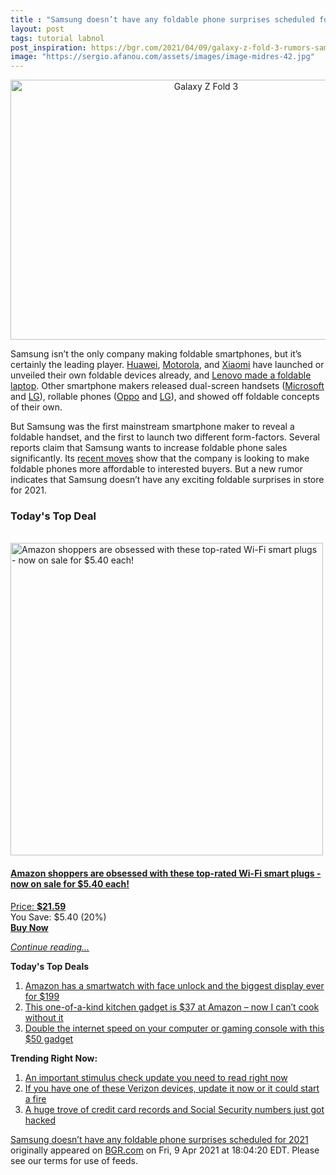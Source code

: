 ```yaml
---
title : "Samsung doesn’t have any foldable phone surprises scheduled for 2021"
layout: post
tags: tutorial labnol
post_inspiration: https://bgr.com/2021/04/09/galaxy-z-fold-3-rumors-samsung-foldable-rollout-2021/
image: "https://sergio.afanou.com/assets/images/image-midres-42.jpg"
---
```


<center><a href="https://bgr.com/2021/04/09/galaxy-z-fold-3-rumors-samsung-foldable-rollout-2021/" class="bgr-rss-featured-image bgr-rss-test-class"><img loading="lazy" width="610" height="416" src="https://bgr.com/wp-content/uploads/2020/02/galaxy-z-flip.jpg?quality=70&amp;strip=all&amp;w=610" class="attachment-feed_normal size-feed_normal wp-post-image" alt="Galaxy Z Fold 3" loading="lazy" srcset="https://bgr.com/wp-content/uploads/2020/02/galaxy-z-flip.jpg 1089w, https://bgr.com/wp-content/uploads/2020/02/galaxy-z-flip.jpg?resize=150,102 150w, https://bgr.com/wp-content/uploads/2020/02/galaxy-z-flip.jpg?resize=300,205 300w, https://bgr.com/wp-content/uploads/2020/02/galaxy-z-flip.jpg?resize=768,524 768w, https://bgr.com/wp-content/uploads/2020/02/galaxy-z-flip.jpg?resize=1024,699 1024w, https://bgr.com/wp-content/uploads/2020/02/galaxy-z-flip.jpg?resize=610,416 610w, https://bgr.com/wp-content/uploads/2020/02/galaxy-z-flip.jpg?resize=664,453 664w, https://bgr.com/wp-content/uploads/2020/02/galaxy-z-flip.jpg?resize=782,534 782w, https://bgr.com/wp-content/uploads/2020/02/galaxy-z-flip.jpg?resize=827,564 827w, https://bgr.com/wp-content/uploads/2020/02/galaxy-z-flip.jpg?resize=800,546 800w" sizes="(max-width: 610px) 100vw, 610px" title="Galaxy Z Fold 3" /></a></center><p>Samsung isn&rsquo;t the only company making foldable smartphones, but it&rsquo;s certainly the leading player. <a href="https://bgr.com/2021/02/03/huawei-mate-x2-launch-february-22-event/">Huawei</a>, <a href="https://bgr.com/2020/10/22/motorola-razr-is-down-to-1200-at-amazon-or-get-last-years-foldable-razr-for-650/">Motorola</a>, and <a href="https://bgr.com/2021/03/30/xiaomi-mi-mix-fold-specs-release-date-price/">Xiaomi</a> have launched or unveiled their own foldable devices already, and <a href="https://bgr.com/2020/01/06/lenovo-thinkpad-x1-fold-foldable-pc-price-features/">Lenovo made a foldable laptop</a>. Other smartphone makers released dual-screen handsets (<a href="https://bgr.com/2020/08/14/surface-duo-price-android-updates-guarantee-three-years/">Microsoft</a> and <a href="https://bgr.com/2020/09/14/lg-wing-price-release-date-specs-official/">LG</a>), rollable phones (<a href="https://bgr.com/2021/02/23/oppo-x-2021-rollable-phone-technology-explained/">Oppo</a> and <a href="https://bgr.com/2021/04/05/lg-rollable-release-date-never-lg-closes-mobile-division/">LG</a>), and showed off foldable concepts of their own.</p>
<p>But Samsung was the first mainstream smartphone maker to reveal a foldable handset, and the first to launch two different form-factors. Several reports claim that Samsung wants to increase foldable phone sales significantly. Its <a href="https://bgr.com/2021/04/02/galaxy-z-fold-2-deal-60-day-trial-price-cut/">recent moves</a> show that the company is looking to make foldable phones more affordable to interested buyers. But a new rumor indicates that Samsung doesn&rsquo;t have any exciting foldable surprises in store for 2021.</p>
<h3>Today's Top Deal</h3>
<p><a href="https://www.amazon.com/Outlet-Required-Gosund-Upgraded-Version/dp/B07GRLQV47?tag=b0c55topdeals-20"><br><img height="500px" width="500px" src="https://m.media-amazon.com/images/I/41qGPSZyrYL.jpg" alt="Amazon shoppers are obsessed with these top-rated Wi-Fi smart plugs - now on sale for $5.40 each!"><br></a></p>
<h4><a href="https://www.amazon.com/Outlet-Required-Gosund-Upgraded-Version/dp/B07GRLQV47?tag=b0c55rss-20">Amazon shoppers are obsessed with these top-rated Wi-Fi smart plugs - now on sale for $5.40 each!</a></h4>
<p><a href="https://www.amazon.com/Outlet-Required-Gosund-Upgraded-Version/dp/B07GRLQV47?tag=b0c55rss-20">Price: <strong>$21.59</strong></a><br><span>You Save: $5.40 (20%)</span><br><strong><a href="https://www.amazon.com/Outlet-Required-Gosund-Upgraded-Version/dp/B07GRLQV47?tag=b0c55rss-20">Buy Now</a></strong></p>
<p><a href="https://bgr.com/2021/04/09/galaxy-z-fold-3-rumors-samsung-foldable-rollout-2021/" class="more-link"><em>Continue reading...</em></a></p>

<p><strong>Today's Top Deals</strong></p>
<ol>
<li><a href="https://bgr.com/2021/04/09/android-smartwatch-amazon-deal-ticwris-max-s/?utm_source=rss&#038;utm_campaign=topdeals">Amazon has a smartwatch with face unlock and the biggest display ever for $199</a></li>
<li><a href="https://bgr.com/2021/04/08/best-kitchen-gadgets-2021-amazon-deal-finamill/?utm_source=rss&#038;utm_campaign=topdeals">This one-of-a-kind kitchen gadget is $37 at Amazon &#8211; now I can&#8217;t cook without it</a></li>
<li><a href="https://bgr.com/2021/04/09/double-the-internet-speed-on-your-computer-or-gaming-console-with-this-50-gadget/?utm_source=rss&#038;utm_campaign=topdeals">Double the internet speed on your computer or gaming console with this $50 gadget</a></li>
</ol>

<p><strong>Trending Right Now:</strong></p>
<ol>
<li><a href="https://bgr.com/2021/04/09/stimulus-check-update-how-to-file-recovery-rebate-credit-with-irs/">An important stimulus check update you need to read right now</a></li>
<li><a href="https://bgr.com/2021/04/09/product-recall-verizon-hotspot/">If you have one of these Verizon devices, update it now or it could start a fire</a></li>
<li><a href="https://bgr.com/2021/04/08/data-breach-leaks-credit-card-records-and-social-security-numbers/">A huge trove of credit card records and Social Security numbers just got hacked</a></li>
</ol>
<p><a href="https://bgr.com/2021/04/09/galaxy-z-fold-3-rumors-samsung-foldable-rollout-2021/">Samsung doesn&#8217;t have any foldable phone surprises scheduled for 2021</a> originally appeared on <a href="http://bgr.com">BGR.com</a> on Fri, 9 Apr 2021 at 18:04:20 EDT. Please see our terms for use of feeds.</p>